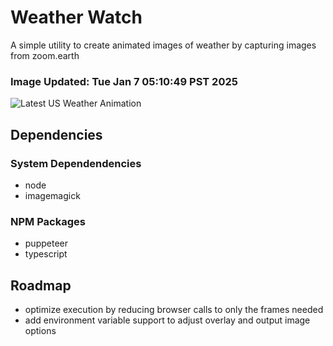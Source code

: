 # Weather Watch

A simple utility to create animated images of weather by capturing images from zoom.earth

### Image Updated: Tue Jan  7 05:10:49 PST 2025

![Latest US Weather Animation](animations/2025-01-07.webp)

## Dependencies
### System Dependendencies
* node
* imagemagick
### NPM Packages
* puppeteer
* typescript

## Roadmap
* optimize execution by reducing browser calls to only the frames needed
* add environment variable support to adjust overlay and output image options
